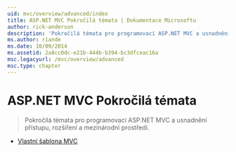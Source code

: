 ```yaml
---
uid: mvc/overview/advanced/index
title: ASP.NET MVC Pokročilá témata | Dokumentace Microsoftu
author: rick-anderson
description: 'Pokročilá témata pro programovací ASP.NET MVC a usnadnění přístupu, rozšíření a mezinárodní prostředí.'
ms.author: riande
ms.date: 10/09/2014
ms.assetid: 2a8cc0dc-e21b-444b-b394-bc3dfceac16a
msc.legacyurl: /mvc/overview/advanced
msc.type: chapter
---
```

<a name="aspnet-mvc-advanced-topics"></a>ASP.NET MVC Pokročilá témata
====================
> Pokročilá témata pro programovací ASP.NET MVC a usnadnění přístupu, rozšíření a mezinárodní prostředí.


- [Vlastní šablona MVC](custom-mvc-templates.md)
